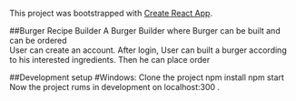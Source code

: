 This project was bootstrapped with [Create React App](https://github.com/facebook/create-react-app).

##Burger Recipe Builder
A Burger Builder where Burger can be built and can be ordered     
User can  create an account.
After login, User can built a burger according to his interested ingredients.
Then he can place order

 

 

 

##Development setup
#Windows:
Clone the project
npm install
npm start
Now the project rums in development on localhost:300
.
